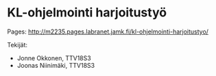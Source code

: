 # KL-ohjelmointi harjoitustyö

Pages: http://m2235.pages.labranet.jamk.fi/kl-ohjelmointi-harjoitustyo/

Tekijät: 
- Jonne Okkonen, TTV18S3
- Joonas Niinimäki, TTV18S3
